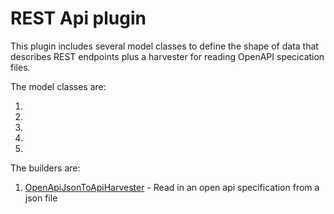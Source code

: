 # REST Api plugin

This plugin includes several model classes to define the shape of data that describes REST endpoints plus a harvester for reading OpenAPI specication files.

The model classes are:

1. [](./HttpVerb.ts)
1. [](./Path.ts)
1. [](./PathParameter.ts)
1. [](./Resource.ts)
1. [](./RestParameterLocation.ts)

The builders are:

1. [OpenApiJsonToApiHarvester](./builders/OpenApiJsonToApiHarvester.ts) - Read in an open api specification from a json file

